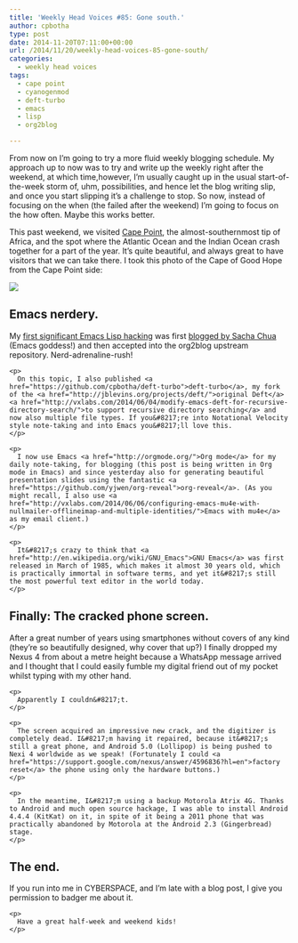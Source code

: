 ```yaml
---
title: 'Weekly Head Voices #85: Gone south.'
author: cpbotha
type: post
date: 2014-11-20T07:11:00+00:00
url: /2014/11/20/weekly-head-voices-85-gone-south/
categories:
  - weekly head voices
tags:
  - cape point
  - cyanogenmod
  - deft-turbo
  - emacs
  - lisp
  - org2blog

---
```

From now on I&#8217;m going to try a more fluid weekly blogging schedule. My approach up to now was to try and write up the weekly right after the weekend, at which time,however, I&#8217;m usually caught up in the usual start-of-the-week storm of, uhm, possibilities, and hence let the blog writing slip, and once you start slipping it&#8217;s a challenge to stop. So now, instead of focusing on the when (the failed after the weekend) I&#8217;m going to focus on the how often. Maybe this works better. 

This past weekend, we visited [Cape Point][1], the almost-southernmost tip of Africa, and the spot where the Atlantic Ocean and the Indian Ocean crash together for a part of the year. It&#8217;s quite beautiful, and always great to have visitors that we can take there. I took this photo of the Cape of Good Hope from the Cape Point side: 

<div class="figure">
  <p>
    <a href="http://cpbotha.net/wp-content/uploads/2014/11/wpid-cape_of_good_hope2.jpg" data-rel="lightbox-image-0" data-rl_title="" data-rl_caption="" title=""><img src="http://cpbotha.net/wp-content/uploads/2014/11/wpid-cape_of_good_hope2-300x225.jpg" /></a>
  </p></p>
</div>

<div id="outline-container-sec-1" class="outline-2">
  <h2 id="sec-1">
    Emacs nerdery.
  </h2>
  
  <div class="outline-text-2" id="text-1">
    <p>
      My <a href="https://github.com/punchagan/org2blog/pull/159">first significant Emacs Lisp hacking</a> was first <a href="http://sachachua.com/blog/2014/10/publishing-wordpress-thumbnail-images-using-emacs-org2blog/">blogged by Sacha Chua</a> (Emacs goddess!) and then accepted into the org2blog upstream repository. Nerd-adrenaline-rush!
    </p>
    
    <p>
      On this topic, I also published <a href="https://github.com/cpbotha/deft-turbo">deft-turbo</a>, my fork of the <a href="http://jblevins.org/projects/deft/">original Deft</a> <a href="http://vxlabs.com/2014/06/04/modify-emacs-deft-for-recursive-directory-search/">to support recursive directory searching</a> and now also multiple file types. If you&#8217;re into Notational Velocity style note-taking and into Emacs you&#8217;ll love this.
    </p>
    
    <p>
      I now use Emacs <a href="http://orgmode.org/">Org mode</a> for my daily note-taking, for blogging (this post is being written in Org mode in Emacs) and since yesterday also for generating beautiful presentation slides using the fantastic <a href="https://github.com/yjwen/org-reveal">org-reveal</a>. (As you might recall, I also use <a href="http://vxlabs.com/2014/06/06/configuring-emacs-mu4e-with-nullmailer-offlineimap-and-multiple-identities/">Emacs with mu4e</a> as my email client.)
    </p>
    
    <p>
      It&#8217;s crazy to think that <a href="http://en.wikipedia.org/wiki/GNU_Emacs">GNU Emacs</a> was first released in March of 1985, which makes it almost 30 years old, which is practically immortal in software terms, and yet it&#8217;s still the most powerful text editor in the world today.
    </p>
  </div>
</div>

<div id="outline-container-sec-2" class="outline-2">
  <h2 id="sec-2">
    Finally: The cracked phone screen.
  </h2>
  
  <div class="outline-text-2" id="text-2">
    <p>
      After a great number of years using smartphones without covers of any kind (they&#8217;re so beautifully designed, why cover that up?) I finally dropped my Nexus 4 from about a metre height because a WhatsApp message arrived and I thought that I could easily fumble my digital friend out of my pocket whilst typing with my other hand.
    </p>
    
    <p>
      Apparently I couldn&#8217;t.
    </p>
    
    <p>
      The screen acquired an impressive new crack, and the digitizer is completely dead. I&#8217;m having it repaired, because it&#8217;s still a great phone, and Android 5.0 (Lollipop) is being pushed to Nexi 4 worldwide as we speak! (Fortunately I could <a href="https://support.google.com/nexus/answer/4596836?hl=en">factory reset</a> the phone using only the hardware buttons.)
    </p>
    
    <p>
      In the meantime, I&#8217;m using a backup Motorola Atrix 4G. Thanks to Android and much open source hackage, I was able to install Android 4.4.4 (KitKat) on it, in spite of it being a 2011 phone that was practically abandoned by Motorola at the Android 2.3 (Gingerbread) stage.
    </p>
  </div>
</div>

<div id="outline-container-sec-3" class="outline-2">
  <h2 id="sec-3">
    The end.
  </h2>
  
  <div class="outline-text-2" id="text-3">
    <p>
      If you run into me in CYBERSPACE, and I&#8217;m late with a blog post, I give you permission to badger me about it.
    </p>
    
    <p>
      Have a great half-week and weekend kids!
    </p>
  </div>
</div>

 [1]: http://en.wikipedia.org/wiki/Cape_Point
